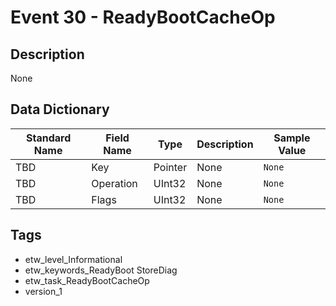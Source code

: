 # Event 30 - ReadyBootCacheOp

## Description
None

## Data Dictionary
|Standard Name|Field Name|Type|Description|Sample Value|
|---|---|---|---|---|
|TBD|Key|Pointer|None|`None`|
|TBD|Operation|UInt32|None|`None`|
|TBD|Flags|UInt32|None|`None`|

## Tags
* etw_level_Informational
* etw_keywords_ReadyBoot StoreDiag
* etw_task_ReadyBootCacheOp
* version_1